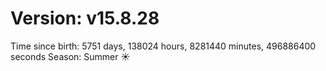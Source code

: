 # Version: v15.8.28
Time since birth: 5751 days, 138024 hours, 8281440 minutes, 496886400 seconds
Season: Summer ☀️

